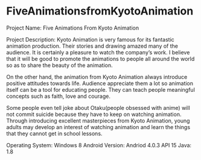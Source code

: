 # FiveAnimationsfromKyotoAnimation

Project Name: Five Animations From Kyoto Animation

Project Description: Kyoto Animation is very famous for its fantastic animation production. Their stories and drawing amazed many of the audience. It is certainly a pleasure to watch the company’s work. I believe that it will be good to promote the animations to people all around the world so as to share the beauty of the animation.

On the other hand, the animation from Kyoto Animation always introduce positive attitudes towards life. Audience appreciate them a lot so animation itself can be a tool for educating people. They can teach people meaningful concepts such as faith, love and courage. 

Some people even tell joke about Otaku(people obsessed with anime) will not commit suicide because they have to keep on watching animation. Through introducing excellent masterpieces from Kyoto Animation, young adults may develop an interest of watching animation and learn the things that they cannot get in school lessons.

Operating System: Windows 8
Android Version: Andriod 4.0.3 API 15
Java: 1.8

